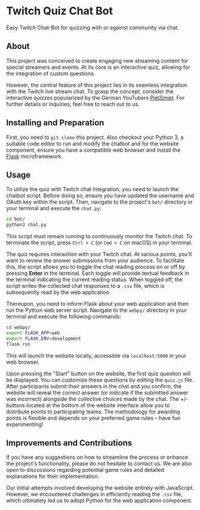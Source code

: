 # Twitch Quiz Chat Bot

Easy Twitch Chat-Bot for quizzing with or against community via chat.

## About

This project was conceived to create engaging new streaming content for special streamers and events. At its core is an interactive quiz, allowing for the integration of custom questions.

However, the central feature of this project lies in its seamless integration with the Twitch live stream chat. To grasp the concept, consider the interactive quizzes popularized by the German YouTubers [PietSmiet](https://www.youtube.com/watch?v=jiFptUKaWGY). For further details or inquiries, feel free to reach out to us.

## Installing and Preparation

First, you need to `git clone` this project. Also checkout your Python 3, a suitable code editor to run and modify the chatbot and
for the website component, ensure you have a compatible web browser and install the [Flask](https://flask.palletsprojects.com/en/2.0.x/installation/#install-flask) microframework.

## Usage

To utilize the quiz with Twitch chat integration, you need to launch the chatbot script. Before doing so, ensure you have updated the username and OAuth key within the script. Then, navigate to the project's `bot/` directory in your terminal and execute the `chat.py`:

```bash
cd bot/
python3 chat.py
```

This script must remain running to continuously monitor the Twitch chat. To terminate the script, press `Ctrl + C` (or `Cmd + C` on macOS) in your terminal.

The quiz requires interaction with your Twitch chat. At various points, you'll want to review the answer submissions from your audience. To facilitate this, the script allows you to toggle the chat reading process on or off by pressing **Enter** in the terminal. Each toggle will provide textual feedback in the terminal indicating the current reading status. When toggled off, the script writes the collected chat responses to a `.csv` file, which is subsequently read by the web application.

Thereupon, you need to inform Flask about your web application and then run the Python web server script. Navigate to the `webpy/` directory in your terminal and execute the following commands:

```bash
cd webpy/
export FLASK_APP=web
export FLASK_ENV=development
flask run
```

This will launch the website locally, accessible via `localhost:5000` in your web browser.

Upon pressing the "Start" button on the website, the first quiz question will be displayed. You can customize these questions by editing the `quiz.js` file. After participants submit their answers in the chat and you confirm, the website will reveal the correct answer (or indicate if the submitted answer was incorrect) alongside the collective choices made by the chat. The +/- buttons located at the bottom of the website interface allow you to distribute points to participating teams. The methodology for awarding points is flexible and depends on your preferred game rules – have fun experimenting!

## Improvements and Contributions

If you have any suggestions on how to streamline the process or enhance the project's functionality, please do not hesitate to contact us. We are also open to discussions regarding potential game rules and detailed explanations for their implementation.

Our initial attempts involved developing the website entirely with JavaScript. However, we encountered challenges in efficiently reading the `.csv` file, which ultimately led us to adopt Python for the web application component.
